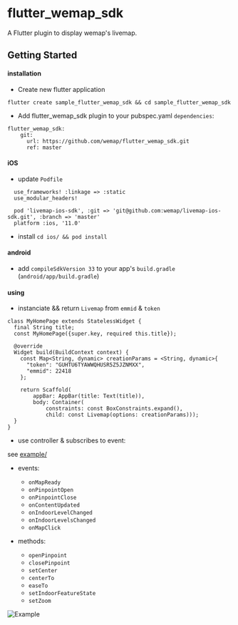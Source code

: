 # flutter_wemap_sdk

A Flutter plugin to display wemap's livemap.

## Getting Started

#### installation

- Create new flutter application
```
flutter create sample_flutter_wemap_sdk && cd sample_flutter_wemap_sdk
```

- Add flutter_wemap_sdk plugin to your pubspec.yaml `dependencies`:
```
flutter_wemap_sdk:
    git:
      url: https://github.com/wemap/flutter_wemap_sdk.git
      ref: master
```

#### iOS

- update `Podfile`
```
  use_frameworks! :linkage => :static
  use_modular_headers!

  pod 'livemap-ios-sdk', :git => 'git@github.com:wemap/livemap-ios-sdk.git', :branch => 'master'
  platform :ios, '11.0'
```

- install 
`cd ios/ && pod install`


#### android

- add `compileSdkVersion 33` to your app's `build.gradle` (`android/app/build.gradle`)


#### using


- instanciate && return `Livemap` from `emmid` & `token`

```
class MyHomePage extends StatelessWidget {
  final String title;
  const MyHomePage({super.key, required this.title});

  @override
  Widget build(BuildContext context) {
    const Map<String, dynamic> creationParams = <String, dynamic>{
      "token": "GUHTU6TYAWWQHUSR5Z5JZNMXX",
      "emmid": 22418
    };

    return Scaffold(
        appBar: AppBar(title: Text(title)),
        body: Container(
            constraints: const BoxConstraints.expand(),
            child: const Livemap(options: creationParams)));
  }
}
```

- use controller & subscribes to event:

see [example/](https://github.com/wemap/flutter_wemap_sdk/blob/master/example/lib/map_view.dart)

  - events:
    - `onMapReady`
    - `onPinpointOpen`
    - `onPinpointClose`
    - `onContentUpdated`
    - `onIndoorLevelChanged`
    - `onIndoorLevelsChanged`
    - `onMapClick`

  - methods:
    - `openPinpoint`
    - `closePinpoint`
    - `setCenter`
    - `centerTo`
    - `easeTo`
    - `setIndoorFeatureState`
    - `setZoom`


![Example](https://user-images.githubusercontent.com/9257198/220157247-e55a1889-9470-4f6a-8afb-f58d94fe565d.png)